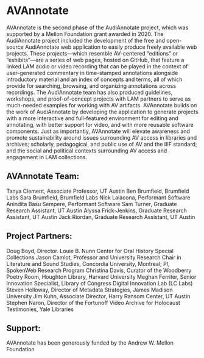 # AVAnnotate

AVAnnotate is the second phase of the AudiAnnotate project, which was supported by a Mellon Foundation grant awarded in 2020. The AudiAnnotate project included the development of the free and open-source AudiAnnotate web application to easily produce freely available web projects. These projects—which resemble AV-centered “editions” or “exhibits”—are a series of web pages, hosted on GitHub, that feature a linked LAM audio or video recording that can be played in the context of user-generated commentary in time-stamped annotations alongside introductory material and an index of concepts and terms, all of which provide for searching, browsing, and organizing annotations across recordings. The AudiAnnotate team has also produced guidelines, workshops, and proof-of-concept projects with LAM partners to serve as much-needed examples for working with AV artifacts. AVAnnotate builds on the work of AudiAnnotate by developing the application to generate projects with a more interactive and full-featured environment for editing and annotating, with better support for video, and with more reusable software components. Just as importantly, AVAnnotate will elevate awareness and promote sustainability around issues surrounding AV access in libraries and archives; scholarly, pedagogical, and public use of AV and the IIIF standard; and the social and political contexts surrounding AV access and engagement in LAM collections.

## AVAnnotate Team:
Tanya Clement, Associate Professor, UT Austin
Ben Brumfield, Brumfield Labs
Sara Brumfield, Brumfield Labs
Nick Laiacona, Performant Software
Anindita Basu Sempere, Performant Software
Sam Turner, Graduate Research Assistant, UT Austin
Alyssa Frick-Jenkins, Graduate Research Assistant, UT Austin
Jack Riordan, Graduate Research Assistant, UT Austin

## Project Partners:
Doug Boyd, Director. Louie B. Nunn Center for Oral History Special Collections 
Jason Camlot, Professor and University Research Chair in Literature and Sound Studies, Concordia University, Montreal; PI, SpokenWeb Research Program 
Christina Davis, Curator of the Woodberry Poetry Room, Houghton Library, Harvard University
Meghan Ferriter, Senior Innovation Specialist, Library of Congress Digital Innovation Lab (LC Labs) 
Steven Holloway, Director of Metadata Strategies, James Madison University 
Jim Kuhn, Associate Director, Harry Ransom Center, UT Austin 
Stephen Naron, Director of the Fortunoff Video Archive for Holocaust Testimonies, Yale Libraries

## Support: 
AVAnnotate has been generously funded by the Andrew W. Mellon Foundation
